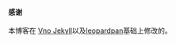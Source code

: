 #### 感谢   

本博客在 [Vno Jekyll](https://github.com/onevcat/vno-jekyll)以及[leopardpan](http://baixin.io)基础上修改的。  
